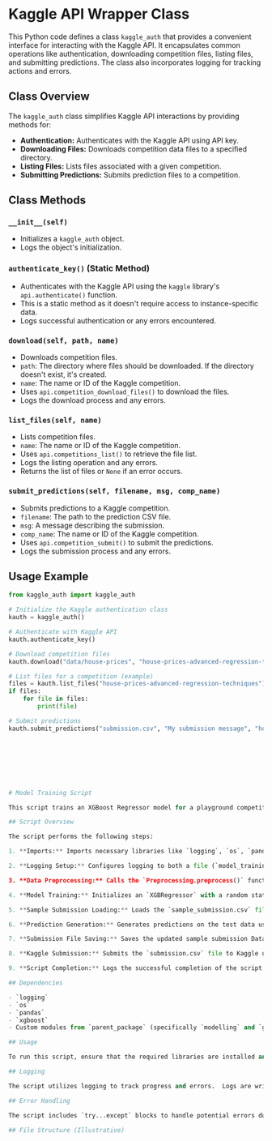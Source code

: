# Kaggle API Wrapper Class

This Python code defines a class `kaggle_auth` that provides a convenient interface for interacting with the Kaggle API.  It encapsulates common operations like authentication, downloading competition files, listing files, and submitting predictions.  The class also incorporates logging for tracking actions and errors.

## Class Overview

The `kaggle_auth` class simplifies Kaggle API interactions by providing methods for:

- **Authentication:** Authenticates with the Kaggle API using API key.
- **Downloading Files:** Downloads competition data files to a specified directory.
- **Listing Files:** Lists files associated with a given competition.
- **Submitting Predictions:** Submits prediction files to a competition.

## Class Methods

### `__init__(self)`

- Initializes a `kaggle_auth` object.
- Logs the object's initialization.

### `authenticate_key()` (Static Method)

- Authenticates with the Kaggle API using the `kaggle` library's `api.authenticate()` function.
- This is a static method as it doesn't require access to instance-specific data.
- Logs successful authentication or any errors encountered.

### `download(self, path, name)`

- Downloads competition files.
- `path`: The directory where files should be downloaded. If the directory doesn't exist, it's created.
- `name`: The name or ID of the Kaggle competition.
- Uses `api.competition_download_files()` to download the files.
- Logs the download process and any errors.

### `list_files(self, name)`

- Lists competition files.
- `name`: The name or ID of the Kaggle competition.
- Uses `api.competitions_list()` to retrieve the file list.
- Logs the listing operation and any errors.
- Returns the list of files or `None` if an error occurs.

### `submit_predictions(self, filename, msg, comp_name)`

- Submits predictions to a Kaggle competition.
- `filename`: The path to the prediction CSV file.
- `msg`: A message describing the submission.
- `comp_name`: The name or ID of the Kaggle competition.
- Uses `api.competition_submit()` to submit the predictions.
- Logs the submission process and any errors.

## Usage Example

```python
from kaggle_auth import kaggle_auth

# Initialize the Kaggle authentication class
kauth = kaggle_auth()

# Authenticate with Kaggle API
kauth.authenticate_key()

# Download competition files
kauth.download("data/house-prices", "house-prices-advanced-regression-techniques")

# List files for a competition (example)
files = kauth.list_files("house-prices-advanced-regression-techniques")
if files:
    for file in files:
        print(file)

# Submit predictions
kauth.submit_predictions("submission.csv", "My submission message", "house-prices-advanced-regression-techniques")








# Model Training Script

This script trains an XGBoost Regressor model for a playground competition (likely related to house prices, given the use of a `Price` column and a Kaggle submission). It includes data preprocessing, model training, prediction generation, and submission to Kaggle.  The script also incorporates robust logging to track progress and errors.

## Script Overview

The script performs the following steps:

1. **Imports:** Imports necessary libraries like `logging`, `os`, `pandas`, custom modules from a `parent_package` (including preprocessing and Kaggle interaction functions), and `XGBRegressor`.

2. **Logging Setup:** Configures logging to both a file (`model_training.log`) and the console.  This allows for detailed tracking of the script's execution.

3. **Data Preprocessing:** Calls the `Preprocessing.preprocess()` function to load and preprocess the training and test data.  It logs the shapes of the resulting `x_train` and `y_train`.  Error handling is included to catch and log any exceptions during preprocessing.  The script exits if preprocessing fails.

4. **Model Training:** Initializes an `XGBRegressor` with a random state for reproducibility.  Trains the model using the preprocessed training data.  Logs the initialization and training steps.  Includes error handling for training exceptions.

5. **Sample Submission Loading:** Loads the `sample_submission.csv` file. Logs the file path and loading status. Handles `FileNotFoundError` and other exceptions that might occur during file loading.

6. **Prediction Generation:** Generates predictions on the test data using the trained XGBoost model.  Inverse transforms the predictions using the scaler (`sc`) to get the actual prices. Adds the predicted prices to the sample submission DataFrame.  Logs these steps. Error handling is included.

7. **Submission File Saving:** Saves the updated sample submission DataFrame (containing the predictions) to a new CSV file named `submission.csv`. Logs the output path. Includes error handling for saving.

8. **Kaggle Submission:** Submits the `submission.csv` file to Kaggle using the `connect_kaggle_api.submit_predictions()` function.  Logs the submission attempt.  Includes error handling for Kaggle submission failures.

9. **Script Completion:** Logs the successful completion of the script.

## Dependencies

- `logging`
- `os`
- `pandas`
- `xgboost`
- Custom modules from `parent_package` (specifically `modelling` and `getfiles`)

## Usage

To run this script, ensure that the required libraries are installed and the `parent_package` is correctly configured and accessible.  The script expects a `sample_submission.csv` file and training/test data to be available.  The Kaggle API credentials should be set up for the submission step to work.

## Logging

The script utilizes logging to track progress and errors.  Logs are written to both a file (`model_training.log`) and the console.  The log messages include timestamps and log levels (INFO, ERROR).

## Error Handling

The script includes `try...except` blocks to handle potential errors during preprocessing, model training, file loading, prediction, saving, and Kaggle submission.  If an error occurs, it is logged, and the script may exit.

## File Structure (Illustrative)